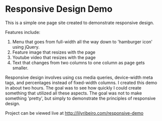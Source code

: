 Responsive Design Demo
=====================
This is a simple one page site created to demonstrate responsive design. 

Features include:
1. Menu that goes from full-width all the way down to 'hamburger icon' using jQuery.
2. Feature image that resizes with the page
3. Youtube video that resizes with the page
4. Text that changes from two columns to one column as page gets smaller.

Responsive design involves using css media queries, device-width meta tags, and percentages instead of fixed-width columns. 
I created this demo in about two hours. The goal was to see how quickly I could create something that utilized all these aspects. The goal was not to make something 'pretty', but simply to demonstrate the principles of responsive design. 

Project can be viewed live at http://lilyribeiro.com/responsive-demo
